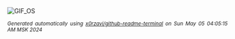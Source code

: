 <div align="justify">
<picture>
    <source media="(prefers-color-scheme: dark)" srcset="https://i.ibb.co/P1V3PnH/output-gif.gif">
    <source media="(prefers-color-scheme: light)" srcset="https://i.ibb.co/P1V3PnH/output-gif.gif">
    <img alt="GIF_OS" src="https://i.ibb.co/P1V3PnH/output-gif.gif">
</picture>

<sub><i>Generated automatically using [x0rzavi/github-readme-terminal](https://github.com/x0rzavi/github-readme-terminal) on Sun May 05 04:05:15 AM MSK 2024</i></sub>

</div>

<!-- Image deletion URL: https://ibb.co/dkH1VqY/303acc154be1900d6d7962826170000d -->